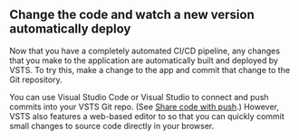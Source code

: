 ## Change the code and watch a new version automatically deploy

Now that you have a completely automated CI/CD pipeline, any changes that you make to the application are automatically built and deployed by VSTS. To try this, make a change to the app and commit that change to the Git repository.

You can use Visual Studio Code or Visual Studio to connect and push commits into your VSTS Git repo. (See [Share code with push](https://www.visualstudio.com/docs/git/tutorial/pushing).) However, VSTS also features a web-based editor to so that you can quickly commit small changes to source code directly in your browser.